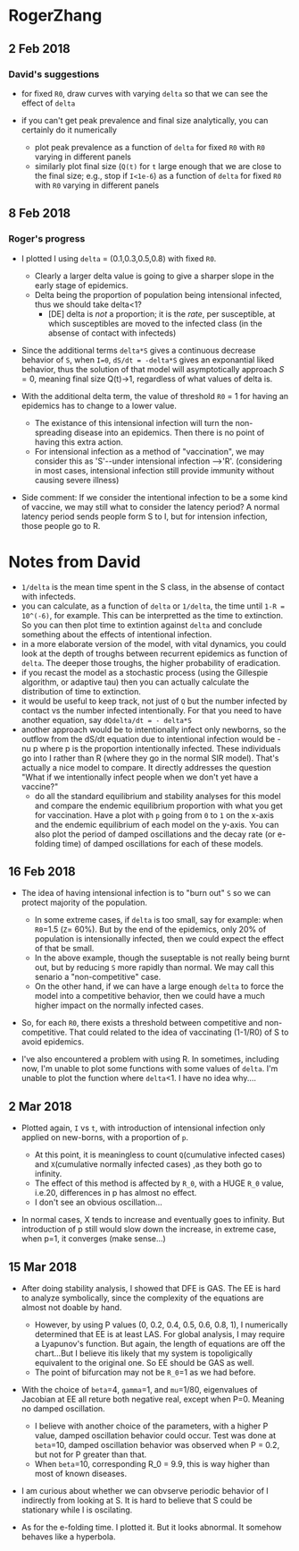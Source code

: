# RogerZhang

## 2 Feb 2018

### David's suggestions

- for fixed `R0`, draw curves with varying `delta` so that we can see the effect of `delta`

- if you can't get peak prevalence and final size analytically, you can certainly do it numerically
    - plot peak prevalence as a function of `delta` for fixed `R0` with `R0` varying in different panels
    - similarly plot final size (`Q(t)` for `t` large enough that we are close to the final size; e.g., stop if `I<1e-6`) as a function of `delta` for fixed `R0` with `R0` varying in different panels
    
## 8 Feb 2018

### Roger's progress

- I plotted I using `delta` = (0.1,0.3,0.5,0.8) with fixed `R0`.
    - Clearly a larger delta value is going to give a sharper slope in the early stage of epidemics. 
    - Delta being the proportion of population being intensional infected, thus we should take delta<1?
        - [DE] delta is _not_ a proportion; it is the _rate_, per susceptible, at which susceptibles are moved to the infected class (in the absense of contact with infecteds)

- Since the additional terms `delta*S` gives a continuous decrease behavior of `S`, when `I=0`, `dS/dt = -delta*S` gives an exponantial liked behavior, thus the solution of that model will asymptotically approach $S=0$, meaning final size Q(t)->1, regardless of what values of delta is.

- With the additional delta term, the value of threshold `R0` = 1 for having an epidemics has to change to a lower value.
    - The existance of this intensional infection will turn the non-spreading disease into an epidemics. Then there is no point of having this extra action.
    - For intensional infection as a method of "vaccination", we may consider this as 'S'--under intensional infection -->'R'. (considering in most cases, intensional infection still provide immunity without causing severe illness)

- Side comment: If we consider the intentional infection to be a some kind of vaccine, we may still what to consider the latency period? A normal latency period sends people form S to I, but for intension infection, those people go to R.

# Notes from David

- `1/delta` is the mean time spent in the S class, in the absense of contact with infecteds.
- you can calculate, as a function of `delta` or `1/delta`, the time until `1-R = 10^(-6)`, for example.  This can be interpretted as the time to extinction.  So you can then plot time to extintion against `delta` and conclude something about the effects of intentional infection.
- in a more elaborate version of the model, with vital dynamics, you could look at the depth of troughs between recurrent epidemics as function of `delta`.  The deeper those troughs, the higher probability of eradication.
- if you recast the model as a stochastic process (using the Gillespie algorithm, or adaptive tau) then you can actually calculate the distribution of time to extinction.
- it would be useful to keep track, not just of `Q` but the number infected by contact vs the number infected intentionally.  For that you need to have another equation, say `dQdelta/dt = - delta*S`
- another approach would be to intentionally infect only newborns, so the outflow from the dS/dt equation due to intentional infection would be -nu p where p is the proportion intentionally infected.  These individuals go into I rather than R (where they go in the normal SIR model).  That's actually a nice model to compare.  It directly addresses the question "What if we intentionally infect people when we don't yet have a vaccine?"
    - do all the standard equilibrium and stability analyses for this model and compare the endemic equilibrium proportion with what you get for vaccination.  Have a plot with `p` going from `0` to `1` on the x-axis and the endemic equilibrium of each model on the y-axis.  You can also plot the period of damped oscillations and the decay rate (or e-folding time) of damped oscillations for each of these models.

## 16 Feb 2018

- The idea of having intensional infection is to "burn out" `S` so we can protect majority of the population.
    - In some extreme cases, if `delta` is too small, say for example: when `R0`=1.5 (`Z`= 60%). But by the end of the epidemics, only 20% of population is intensionally infected, then we could expect the effect of that be small.
    - In the above example, though the suseptable is not really being burnt out, but by reducing `S` more rapidly than normal. We may call this senario a "non-competitive" case.
    - On the other hand, if we can have a large enough `delta` to force the model into a competitive behavior, then we could have a much higher impact on the normally infected cases.

- So, for each `R0`, there exists a threshold between competitive and non-competitive. That could related to the idea of vaccinating (1-1/R0) of S to avoid epidemics.
- I've also encountered a problem with using R. In sometimes, including now, I'm unable to plot some functions with some values of `delta`. I'm unable to plot the function where `delta`<1. I have no idea why....


## 2 Mar 2018

- Plotted again, `I` vs `t`, with introduction of intensional infection only applied on new-borns, with a proportion of `p`.
    - At this point, it is meaningless to count `Q`(cumulative infected cases) and `X`(cumulative normally infected cases) ,as they both go to infinity.
    - The effect of this method is affected by `R_0`, with a HUGE `R_0` value, i.e.20, differences in p has almost no effect.
    - I don't see an obvious oscillation...

- In normal cases, X tends to increase and eventually goes to infinity. But introduction of p still would slow down the increase, in extreme case, when p=1, it converges (make sense...)

## 15 Mar 2018

- After doing stability analysis, I showed that DFE is GAS. The EE is hard to analyze symbolically, since the complexity of the equations are almost not doable by hand.
    - However, by using P values (0, 0.2, 0.4, 0.5, 0.6, 0.8, 1), I numerically determined that EE is at least LAS. For global analysis, I may require a Lyapunov's function. But again, the length of equations are off the chart...But I believe itis likely that my system is topoligically equivalent to the original one. So EE should be GAS as well.
    - The point of bifurcation may not be `R_0`=1 as we had before.

- With the choice of `beta`=4, `gamma`=1, and `mu`=1/80, eigenvalues of Jacobian at EE all reture both negative real, except when P=0. Meaning no damped oscillation.
    - I believe with another choice of the parameters, with a higher P value, damped oscillation behavior could occur. Test was done at `beta`=10, damped oscillation behavior was observed when P = 0.2, but not for P greater than that.
    - When `beta`=10, corresponding R_0 = 9.9, this is way higher than most of known diseases.

- I am curious about whether we can obvserve periodic behavior of I indirectly from looking at S. It is hard to believe that S could be stationary while I is oscilating.

- As for the e-folding time. I plotted it. But it looks abnormal. It somehow behaves like a hyperbola.

